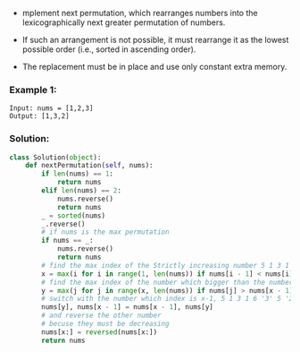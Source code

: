 - mplement next permutation, which rearranges numbers into the lexicographically next greater permutation of numbers.

- If such an arrangement is not possible, it must rearrange it as the lowest possible order (i.e., sorted in ascending order).

- The replacement must be in place and use only constant extra memory.

### Example 1:
```
Input: nums = [1,2,3]
Output: [1,3,2]
```

### Solution: 
```python
class Solution(object):
    def nextPermutation(self, nums):
        if len(nums) == 1:
            return nums
        elif len(nums) == 2:
            nums.reverse()
            return nums
        _ = sorted(nums)
        _.reverse()
        # if nums is the max permutation
        if nums == _:
            nums.reverse()
            return nums
        # find the max index of the Strictly increasing number 5 1 3 1 6 2 '5' 3
        x = max(i for i in range(1, len(nums)) if nums[i - 1] < nums[i])
        # find the max index of the number which bigger than the number which index is x-1, 5 1 3 1 6 2 5 '3'
        y = max(j for j in range(x, len(nums)) if nums[j] > nums[x - 1])
        # switch with the number which index is x-1, 5 1 3 1 6 '3' 5 '2' 
        nums[y], nums[x - 1] = nums[x - 1], nums[y]
        # and reverse the other number
        # becuse they must be decreasing 
        nums[x:] = reversed(nums[x:])
        return nums
```